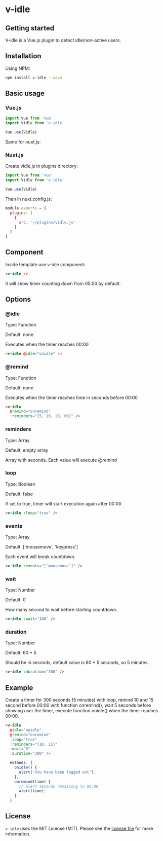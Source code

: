 # v-idle

## Getting started

V-idle is a Vue.js plugin to detect idle/non-active users.

## Installation

Using NPM:

```bash
npm install v-idle --save
```

## Basic usage

### Vue.js

```javascript
import Vue from 'vue'
import Vidle from 'v-idle'

Vue.use(Vidle)
```

Same for nuxt.js:

### Nuxt.js

Create vidle.js in plugins directory:

```javascript
import Vue from 'vue'
import Vidle from 'v-idle'

Vue.use(Vidle)
```

Then in nuxt.config.js:

```javascript
module.exports = {
  plugins: [
    {
      src: '~/plugins/vidle.js'
    }
  ]
}
```

## Component

Inside template use v-idle component:

```html
<v-idle />
```

It will show timer counting down from 05:00 by default.

## Options

### @idle

Type: Function

Default: none

Executes when the timer reaches 00:00

```html
<v-idle @idle="onidle" />
```

### @remind

Type: Function

Default: none

Executes when the timer reaches time in seconds before 00:00

```html
<v-idle
  @remind="onremind"
  :reminders="[5, 10, 20, 60]" />
```

### reminders

Type: Array

Default: empty array

Array with seconds. Each value will execute @remind

### loop

Type: Boolean

Default: false

If set to true, timer will start execution again after 00:00

```html
<v-idle :loop="true" />
```

### events

Type: Array

Default: ['mousemove', 'keypress']

Each event will break countdown.

```html
<v-idle :events="['mousemove']" />
```

### wait

Type: Number

Default: 0

How many second to wait before starting countdown.

```html
<v-idle :wait="100" />
```

### duration

Type: Number

Default: 60 * 5

Should be in seconds, default value is 60 * 5 seconds, so 5 minutes.

```html
<v-idle :duration="360" />
```

## Example

Create a timer for 300 seconds (5 minutes) with loop, remind 10 and 15 second before 00:00 with function onremind(), wait 5 seconds before showing user the timer, execute function onidle() when the timer reaches 00:00.

```html
<v-idle
  @idle="onidle"
  @remind="onremind"
  :loop="true"
  :reminders="[10, 15]"
  :wait="5"
  :duration="300" />
```

```javascript
  methods: {
    onidle() {
      alert('You have been logged out');
    },
    onremind(time) {
      // alert seconds remaining to 00:00
      alert(time);
    }
  }
```

## License

`v-idle` uses the MIT License (MIT). Please see the [license file](https://github.com/malekim/v-idle/blob/master/LICENSE) for more information.
